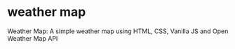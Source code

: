 # weather map
Weather Map: A simple weather map using HTML, CSS, Vanilla JS and Open Weather Map API